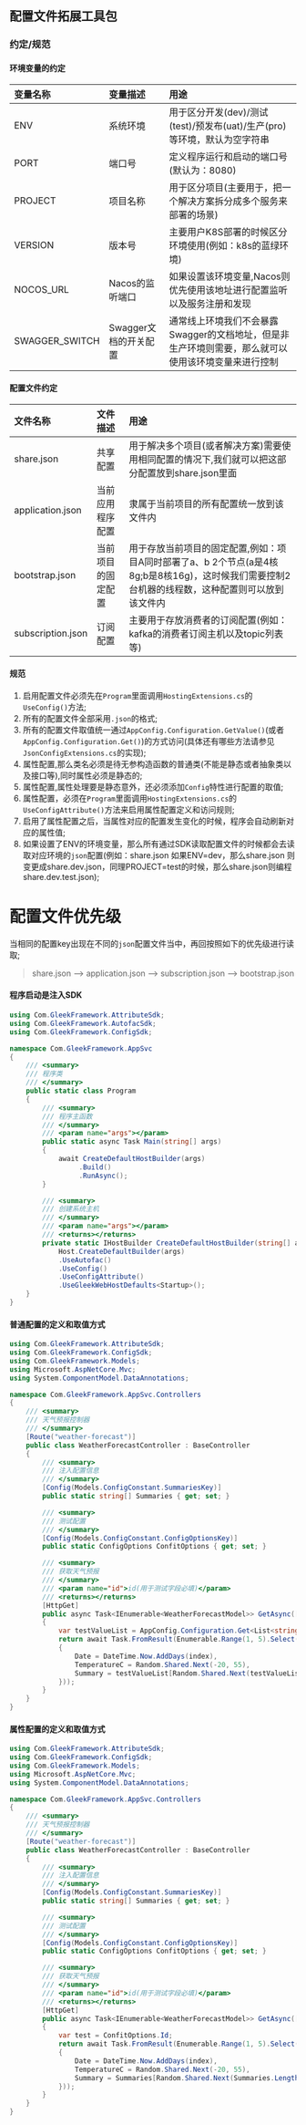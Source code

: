## 配置文件拓展工具包
### 约定/规范
#### 环境变量的约定
|           变量名称                 |           变量描述                       |                 用途                                                                              |
|:-----------------------------------|:-----------------------------------------|:--------------------------------------------------------------------------------------------------|
| ENV                                | 系统环境                                 |用于区分开发(dev)/测试(test)/预发布(uat)/生产(pro)等环境，默认为空字符串                           |
| PORT                               | 端口号                                   |定义程序运行和启动的端口号(默认为：8080)                                                           |
| PROJECT                            | 项目名称                                 |用于区分项目(主要用于，把一个解决方案拆分成多个服务来部署的场景)                                   |
| VERSION                            | 版本号                                   |主要用户K8S部署的时候区分环境使用(例如：k8s的蓝绿环境)                                             |
| NOCOS_URL                          | Nacos的监听端口                          |如果设置该环境变量,Nacos则优先使用该地址进行配置监听以及服务注册和发现                             |
| SWAGGER_SWITCH                     | Swagger文档的开关配置                    |通常线上环境我们不会暴露Swagger的文档地址，但是非生产环境则需要，那么就可以使用该环境变量来进行控制|

#### 配置文件约定
|           文件名称                 |           文件描述                       |                 用途                                                                                                                          |
|:-----------------------------------|:-----------------------------------------|:----------------------------------------------------------------------------------------------------------------------------------------------|
| share.json                         | 共享配置                                 |用于解决多个项目(或者解决方案)需要使用相同配置的情况下,我们就可以把这部分配置放到share.json里面                                                |
| application.json                   | 当前应用程序配置                         |隶属于当前项目的所有配置统一放到该文件内                                                                                                       |
| bootstrap.json                     | 当前项目的固定配置                       |用于存放当前项目的固定配置,例如：项目A同时部署了a、b 2个节点(a是4核8g;b是8核16g)，这时候我们需要控制2台机器的线程数，这种配置则可以放到该文件内|
| subscription.json                  | 订阅配置                                 |主要用于存放消费者的订阅配置(例如：kafka的消费者订阅主机以及topic列表等)                                                                       |

#### 规范
1. 启用配置文件必须先在`Program`里面调用`HostingExtensions.cs`的`UseConfig()`方法;
2. 所有的配置文件全部采用`.json`的格式;
3. 所有的配置文件取值统一通过`AppConfig.Configuration.GetValue()`(或者 `AppConfig.Configuration.Get()`)的方式访问(具体还有哪些方法请参见`JsonConfigExtensions.cs`的实现);
4. 属性配置,那么类名必须是待无参构造函数的普通类(不能是静态或者抽象类以及接口等),同时属性必须是静态的;
5. 属性配置,属性处理要是静态意外，还必须添加`Config`特性进行配置的取值;
6. 属性配置，必须在`Program`里面调用`HostingExtensions.cs`的`UseConfigAttribute()`方法来启用属性配置定义和访问规则;
7. 启用了属性配置之后，当属性对应的配置发生变化的时候，程序会自动刷新对应的属性值;
8. 如果设置了ENV的环境变量，那么所有通过SDK读取配置文件的时候都会去读取对应环境的`json`配置(例如：share.json 如果ENV=dev，那么share.json 则变更成share.dev.json，同理PROJECT=test的时候，那么share.json则编程share.dev.test.json);

# 配置文件优先级
当相同的配置key出现在不同的`json`配置文件当中，再回按照如下的优先级进行读取;
> share.json  -->  application.json  --> subscription.json  --> bootstrap.json
#### 程序启动是注入SDK
``` C#
using Com.GleekFramework.AttributeSdk;
using Com.GleekFramework.AutofacSdk;
using Com.GleekFramework.ConfigSdk;

namespace Com.GleekFramework.AppSvc
{
    /// <summary>
    /// 程序类
    /// </summary>
    public static class Program
    {
        /// <summary>
        /// 程序主函数
        /// </summary>
        /// <param name="args"></param>
        public static async Task Main(string[] args)
        {
            await CreateDefaultHostBuilder(args)
                 .Build()
                 .RunAsync();
        }

        /// <summary>
        /// 创建系统主机
        /// </summary>
        /// <param name="args"></param>
        /// <returns></returns>
        private static IHostBuilder CreateDefaultHostBuilder(string[] args) =>
            Host.CreateDefaultBuilder(args)
            .UseAutofac()
            .UseConfig()
            .UseConfigAttribute()
            .UseGleekWebHostDefaults<Startup>();
    }
}
``` 

#### 普通配置的定义和取值方式
``` C#
using Com.GleekFramework.AttributeSdk;
using Com.GleekFramework.ConfigSdk;
using Com.GleekFramework.Models;
using Microsoft.AspNetCore.Mvc;
using System.ComponentModel.DataAnnotations;

namespace Com.GleekFramework.AppSvc.Controllers
{
    /// <summary>
    /// 天气预报控制器
    /// </summary>
    [Route("weather-forecast")]
    public class WeatherForecastController : BaseController
    {
        /// <summary>
        /// 注入配置信息
        /// </summary>
        [Config(Models.ConfigConstant.SummariesKey)]
        public static string[] Summaries { get; set; }

        /// <summary>
        /// 测试配置
        /// </summary>
        [Config(Models.ConfigConstant.ConfigOptionsKey)]
        public static ConfigOptions ConfitOptions { get; set; }

        /// <summary>
        /// 获取天气预报
        /// </summary>
        /// <param name="id">id(用于测试字段必填)</param>
        /// <returns></returns>
        [HttpGet]
        public async Task<IEnumerable<WeatherForecastModel>> GetAsync([Required] int id)
        {
            var testValueList = AppConfig.Configuration.Get<List<string>>("Summaries");
            return await Task.FromResult(Enumerable.Range(1, 5).Select(index => new WeatherForecastModel
            {
                Date = DateTime.Now.AddDays(index),
                TemperatureC = Random.Shared.Next(-20, 55),
                Summary = testValueList[Random.Shared.Next(testValueList.Count)]
            }));
        }
    }
}
```

#### 属性配置的定义和取值方式
``` C#
using Com.GleekFramework.AttributeSdk;
using Com.GleekFramework.ConfigSdk;
using Com.GleekFramework.Models;
using Microsoft.AspNetCore.Mvc;
using System.ComponentModel.DataAnnotations;

namespace Com.GleekFramework.AppSvc.Controllers
{
    /// <summary>
    /// 天气预报控制器
    /// </summary>
    [Route("weather-forecast")]
    public class WeatherForecastController : BaseController
    {
        /// <summary>
        /// 注入配置信息
        /// </summary>
        [Config(Models.ConfigConstant.SummariesKey)]
        public static string[] Summaries { get; set; }

        /// <summary>
        /// 测试配置
        /// </summary>
        [Config(Models.ConfigConstant.ConfigOptionsKey)]
        public static ConfigOptions ConfitOptions { get; set; }

        /// <summary>
        /// 获取天气预报
        /// </summary>
        /// <param name="id">id(用于测试字段必填)</param>
        /// <returns></returns>
        [HttpGet]
        public async Task<IEnumerable<WeatherForecastModel>> GetAsync([Required] int id)
        {
            var test = ConfitOptions.Id;
            return await Task.FromResult(Enumerable.Range(1, 5).Select(index => new WeatherForecastModel
            {
                Date = DateTime.Now.AddDays(index),
                TemperatureC = Random.Shared.Next(-20, 55),
                Summary = Summaries[Random.Shared.Next(Summaries.Length)]
            }));
        }
    }
}
```


